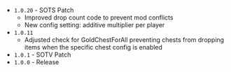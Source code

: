 * `1.0.20` - SOTS Patch
  * Improved drop count code to prevent mod conflicts
  * New config setting: additive multiplier per player
* `1.0.11`
  * Adjusted check for GoldChestForAll preventing chests from dropping items when the specific chest config is enabled
* `1.0.1` - SOTV Patch
* `1.0.0` - Release